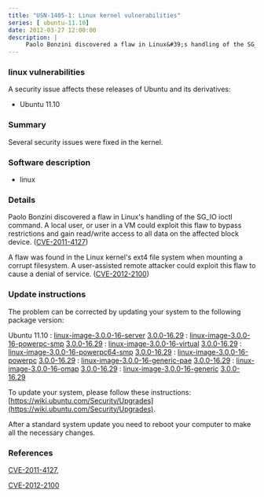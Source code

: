 ```yaml
---
title: "USN-1405-1: Linux kernel vulnerabilities"
series: [ ubuntu-11.10]
date: 2012-03-27 12:00:00
description: |
     Paolo Bonzini discovered a flaw in Linux&#39;s handling of the SG_IO ioctl command. A local user, or user in a VM could exploit this flaw to bypass restrictions and gain read/write access to all data on the affected block device. ([CVE-2011-4127](http://people.ubuntu.com/~ubuntu-security/cve/CVE-2011-4127))
--- 
```

 
### linux vulnerabilities

A security issue affects these releases of Ubuntu and its derivatives:

* Ubuntu 11.10

### Summary

Several security issues were fixed in the kernel. 

### Software description

* linux 

### Details

 Paolo Bonzini discovered a flaw in Linux&#39;s handling of the SG_IO ioctl command. A local user, or user in a VM could exploit this flaw to bypass restrictions and gain read/write access to all data on the affected block device. ([CVE-2011-4127](http://people.ubuntu.com/~ubuntu-security/cve/CVE-2011-4127))

A flaw was found in the Linux kernel&#39;s ext4 file system when mounting a corrupt filesystem. A user-assisted remote attacker could exploit this flaw to cause a denial of service. ([CVE-2012-2100](http://people.ubuntu.com/~ubuntu-security/cve/CVE-2012-2100)) 

### Update instructions

The problem can be corrected by updating your system to the following package version:

Ubuntu 11.10
 : [linux-image-3.0.0-16-server](https://launchpad.net/ubuntu/+source/linux) <span> [3.0.0-16.29](https://launchpad.net/ubuntu/+source/linux/3.0.0-16.29) </span> 
 : [linux-image-3.0.0-16-powerpc-smp](https://launchpad.net/ubuntu/+source/linux) <span> [3.0.0-16.29](https://launchpad.net/ubuntu/+source/linux/3.0.0-16.29) </span> 
 : [linux-image-3.0.0-16-virtual](https://launchpad.net/ubuntu/+source/linux) <span> [3.0.0-16.29](https://launchpad.net/ubuntu/+source/linux/3.0.0-16.29) </span> 
 : [linux-image-3.0.0-16-powerpc64-smp](https://launchpad.net/ubuntu/+source/linux) <span> [3.0.0-16.29](https://launchpad.net/ubuntu/+source/linux/3.0.0-16.29) </span> 
 : [linux-image-3.0.0-16-powerpc](https://launchpad.net/ubuntu/+source/linux) <span> [3.0.0-16.29](https://launchpad.net/ubuntu/+source/linux/3.0.0-16.29) </span> 
 : [linux-image-3.0.0-16-generic-pae](https://launchpad.net/ubuntu/+source/linux) <span> [3.0.0-16.29](https://launchpad.net/ubuntu/+source/linux/3.0.0-16.29) </span> 
 : [linux-image-3.0.0-16-omap](https://launchpad.net/ubuntu/+source/linux) <span> [3.0.0-16.29](https://launchpad.net/ubuntu/+source/linux/3.0.0-16.29) </span> 
 : [linux-image-3.0.0-16-generic](https://launchpad.net/ubuntu/+source/linux) <span> [3.0.0-16.29](https://launchpad.net/ubuntu/+source/linux/3.0.0-16.29) </span> 

To update your system, please follow these instructions: [https://wiki.ubuntu.com/Security/Upgrades](https://wiki.ubuntu.com/Security/Upgrades).

After a standard system update you need to reboot your computer to make all the necessary changes. 

### References

 [CVE-2011-4127](http://people.ubuntu.com/~ubuntu-security/cve/CVE-2011-4127), 

 [CVE-2012-2100](http://people.ubuntu.com/~ubuntu-security/cve/CVE-2012-2100)
 
